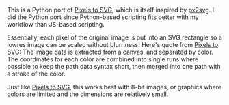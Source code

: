 
This is a Python port of [Pixels to SVG](https://codepen.io/shshaw/pen/XbxvNj), which is itself inspired by [px2svg](https://github.com/meyerweb/px2svg). I did the Python port since Python-based scripting fits better with my workflow than JS-based scripting.

Essentially, each pixel of the original image is put into an SVG rectangle so a lowres image can be scaled without blurriness! Here's quote from [Pixels to SVG](https://codepen.io/shshaw/pen/XbxvNj):
    The image data is extracted from a canvas, and separated by color. The coordinates for each color are combined into single runs where possible to keep the path data syntax short, then merged into one path with a stroke of the color.

Just like [Pixels to SVG](https://codepen.io/shshaw/pen/XbxvNj), this works best with 8-bit images, or graphics where colors are limited and the 
dimensions are relatively small. 

